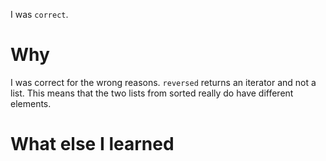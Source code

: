 I was `correct`.

# Why

I was correct for the wrong reasons. `reversed` returns an iterator and not a list. This means that the two lists from sorted really do have different elements.

# What else I learned
